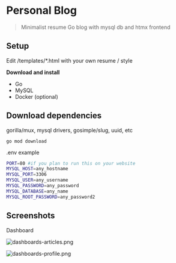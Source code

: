 # Personal Blog


>Minimalist resume Go blog with mysql db and htmx frontend


## Setup 

Edit /templates/*.html with your own resume / style


**Download and install**
- Go 
- MySQL
- Docker (optional)

## Download dependencies

gorilla/mux, mysql drivers, gosimple/slug, uuid, etc

`go mod download`


.env example

```sh
PORT=80 #if you plan to run this on your website
MYSQL_HOST=any_hostname
MYSQL_PORT=3306
MYSQL_USER=any_username
MYSQL_PASSWORD=any_password
MYSQL_DATABASE=any_name
MYSQL_ROOT_PASSWORD=any_password2
```



## Screenshots


Dashboard

![dashboards-articles.png](https://cdn.kevingil.com/dashboard-articles.png)

![dashboards-profile.png](https://cdn.kevingil.com/dashboard-profile.png)


